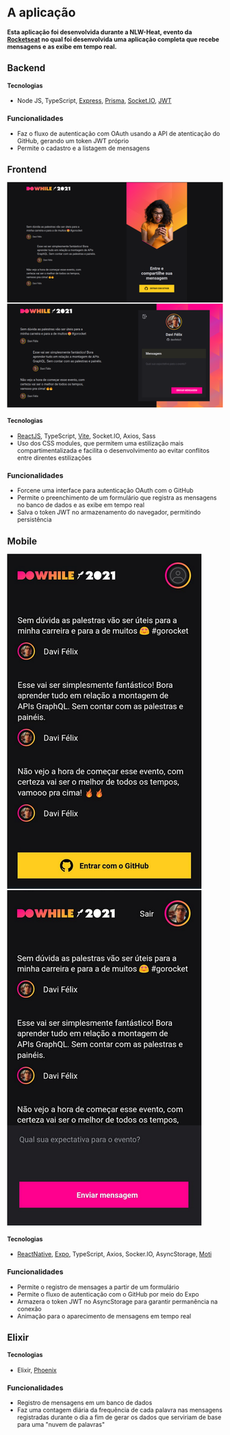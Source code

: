 # A aplicação

#### Esta aplicação foi desenvolvida durante a NLW-Heat, evento da [Rocketseat](https://www.rocketseat.com.br/) no qual foi desenvolvida uma aplicação completa que recebe mensagens e as exibe em tempo real.

## Backend

#### Tecnologias
  - Node JS, TypeScript, [Express](https://expressjs.com/pt-br/), [Prisma](https://www.prisma.io), [Socket.IO](https://socket.io/), [JWT](https://jwt.io/)

### Funcionalidades
  - Faz o fluxo de autenticação com OAuth usando a API de atenticação do GitHub, gerando um token JWT próprio
  - Permite o cadastro e a listagem de mensagens


## Frontend
  ![Imagem1](https://raw.githubusercontent.com/davifelix5/nlw-heat/main/assets/webpage1.png) ![Imagem2](https://raw.githubusercontent.com/davifelix5/nlw-heat/main/assets/webpage2.png)
#### Tecnologias
  - [ReactJS](https://reactjs.org/), TypeScript, [Vite](https://vitejs.dev/), Socket.IO, Axios, Sass
  - Uso dos CSS modules, que permitem uma estilização mais compartimentalizada e facilita o desenvolvimento ao evitar conflitos entre direntes estilizações

### Funcionalidades
  - Forcene uma interface para autenticação OAuth com o GitHub
  - Permite o preenchimento de um formulário que registra as mensagens no banco de dados e as exibe em tempo real
  - Salva o token JWT no armazenamento do navegador, permitindo persistência

## Mobile

![Imagem1](https://raw.githubusercontent.com/davifelix5/nlw-heat/main/assets/mobile1.png) ![Imagem2](https://raw.githubusercontent.com/davifelix5/nlw-heat/main/assets/mobile2.png)

#### Tecnologias
  - [ReactNative](https://reactnative.dev/), [Expo](https://docs.expo.dev/), TypeScript, Axios, Socker.IO, AsyncStorage, [Moti](https://moti.fyi/)

### Funcionalidades
  - Permite o registro de mensages a partir de um formulário
  - Permite o fluxo de autenticação com o GitHub por meio do Expo
  - Armazera o token JWT no AsyncStorage para garantir permanência na conexão
  - Animação para o aparecimento de mensagens em tempo real

## Elixir

#### Tecnologias
  - Elixir, [Phoenix](https://www.phoenixframework.org/)

### Funcionalidades
  - Registro de mensagens em um banco de dados
  - Faz uma contagem diária da frequência de cada palavra nas mensagens registradas durante o dia a fim de gerar os dados que serviriam de base para uma "nuvem de palavras"
